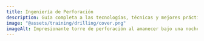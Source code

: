 ```yaml
---
title: Ingeniería de Perforación
description: Guía completa a las tecnologías, técnicas y mejores prácticas en la industria petrolera
image: "@assets/training/drilling/cover.png"
imageAlt: Impresionante torre de perforación al amanecer bajo una noche estrellada
---
```

